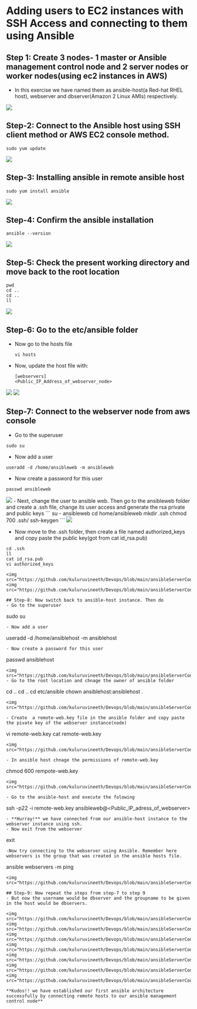 # Adding users to EC2 instances with SSH Access and connecting to them using Ansible

## Step 1: Create 3 nodes- 1 master or Ansible management control node and 2 server nodes or worker nodes(using ec2 instances in AWS)
- In this exercise we have named them as ansible-host(a Red-hat RHEL host), webserver and dbserver(Amazon 2 Linux AMIs) respectively.
<img src="https://github.com/kuluruvineeth/Devops/blob/main/ansibleServerConnectionExercise/screenshots/2.png">

## Step-2: Connect to the Ansible host using SSH client method or AWS EC2 console method.
```
sudo yum update
```
<img src="https://github.com/kuluruvineeth/Devops/blob/main/ansibleServerConnectionExercise/screenshots/3.png">


## Step-3: Installing ansible in remote ansible host
```
sudo yum install ansible
```
<img src="https://github.com/kuluruvineeth/Devops/blob/main/ansibleServerConnectionExercise/screenshots/7.png">

## Step-4: Confirm the ansible installation
```
ansible --version
```
<img src="https://github.com/kuluruvineeth/Devops/blob/main/ansibleServerConnectionExercise/screenshots/8.png">

## Step-5: Check the present working directory and move back to the root location
```
pwd
cd ..
cd ..
ll
```
<img src="https://github.com/kuluruvineeth/Devops/blob/main/ansibleServerConnectionExercise/screenshots/9.png">

## Step-6: Go to the etc/ansible folder
- Now go to the hosts file
  ```
  vi hosts
  ```
-  Now, update the host file with:
   ```
   [webservers]
   <Public_IP_Address_of_webserver_node>
   ```
<img src="https://github.com/kuluruvineeth/Devops/blob/main/ansibleServerConnectionExercise/screenshots/11.png">
<img src="https://github.com/kuluruvineeth/Devops/blob/main/ansibleServerConnectionExercise/screenshots/12.png">

## Step-7: Connect to the webserver node from aws console
- Go to the superuser
```
sudo su
```
- Now add a user
```
useradd -d /home/ansibleweb -m ansibleweb
```
- Now create a password for this user
```
passwd ansibleweb
```
<img src="https://github.com/kuluruvineeth/Devops/blob/main/ansibleServerConnectionExercise/screenshots/14.png">
- Next, change the user to ansible web. Then go to the ansibleweb folder and create a .ssh file, change its user access and generate the rsa private and public keys
```
su - ansibleweb
cd home/ansibleweb
mkdir .ssh
chmod 700 .ssh/
ssh-keygen
```
<img src="https://github.com/kuluruvineeth/Devops/blob/main/ansibleServerConnectionExercise/screenshots/15.png">

- Now move to the .ssh folder, then create a file named authorized_keys and copy paste the public key(got from cat id_rsa.pub)
```
cd .ssh
ll
cat id_rsa.pub
vi authorized_keys

<img src="https://github.com/kuluruvineeth/Devops/blob/main/ansibleServerConnectionExercise/screenshots/16.png">
<img src="https://github.com/kuluruvineeth/Devops/blob/main/ansibleServerConnectionExercise/screenshots/17.png">

## Step-8: Now switch back to ansible-host instance. Then do
- Go to the superuser
```
sudo su
```
- Now add a user
```
useradd -d /home/ansiblehost -m ansiblehost
```
- Now create a password for this user
```
passwd ansiblehost
```
<img src="https://github.com/kuluruvineeth/Devops/blob/main/ansibleServerConnectionExercise/screenshots/19.png">
- Go to the root location and chnage the owner of ansible folder
```
cd ..
cd ..
cd etc/ansible
chown ansiblehost:ansiblehost .
```
<img src="https://github.com/kuluruvineeth/Devops/blob/main/ansibleServerConnectionExercise/screenshots/20.png">

- Create  a remote-web.key file in the ansible folder and copy paste the pivate key of the webserver instance(node)
``` 
vi remote-web.key
cat remote-web.key
``` 
<img src="https://github.com/kuluruvineeth/Devops/blob/main/ansibleServerConnectionExercise/screenshots/21.png">

- In ansible host chnage the permissions of remote-web.key
``` 
chmod 600 rempote-web.key
```
<img src="https://github.com/kuluruvineeth/Devops/blob/main/ansibleServerConnectionExercise/screenshots/23.png">

- Go to the ansible-host and execute the folowing
```
ssh -p22 -i remote-web.key ansibleweb@<Public_IP_adress_of_webserver>
```
- **Hurray!** we have connected from our ansible-host instance to the webserver instance using ssh.
- Now exit from the webserver
```
exit
```
-Now try connecting to the webserver using Ansible. Remember here webservers is the group that was created in the ansible hosts file.
```
ansible webservers -m ping
```
<img src="https://github.com/kuluruvineeth/Devops/blob/main/ansibleServerConnectionExercise/screenshots/24.png">

## Step-9: Now repeat the steps from step-7 to step 9 
- But now the username would be dbserver and the groupname to be given in the host would be dbservers.

<img src="https://github.com/kuluruvineeth/Devops/blob/main/ansibleServerConnectionExercise/screenshots/25.png">
<img src="https://github.com/kuluruvineeth/Devops/blob/main/ansibleServerConnectionExercise/screenshots/26.png">
<img src="https://github.com/kuluruvineeth/Devops/blob/main/ansibleServerConnectionExercise/screenshots/27.png">
<img src="https://github.com/kuluruvineeth/Devops/blob/main/ansibleServerConnectionExercise/screenshots/28.png">
<img src="https://github.com/kuluruvineeth/Devops/blob/main/ansibleServerConnectionExercise/screenshots/29.png">
<img src="https://github.com/kuluruvineeth/Devops/blob/main/ansibleServerConnectionExercise/screenshots/30.png">
<img src="https://github.com/kuluruvineeth/Devops/blob/main/ansibleServerConnectionExercise/screenshots/31.png">

**Kudos!! we have established our first ansible architecture successfully by connecting remote hosts to our ansible management control node**
